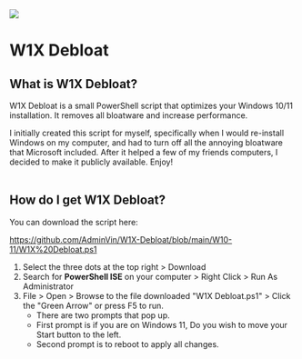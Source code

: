 <img src="https://github.com/AdminVin/W1X-Debloat/blob/main/Images/Banner.jpg?raw=true">

# W1X Debloat

## What is W1X Debloat?
W1X Debloat is a small PowerShell script that optimizes your Windows 10/11 installation. It removes all bloatware and increase performance.

I initially created this script for myself, specifically when I would re-install Windows on my computer, and had to turn off all the annoying bloatware that Microsoft included.  After it helped a few of my friends computers, I decided to make it publicly available. Enjoy!
<br>
<br>

## How do I get W1X Debloat?
You can download the script here:

https://github.com/AdminVin/W1X-Debloat/blob/main/W10-11/W1X%20Debloat.ps1

1. Select the three dots at the top right > Download
2. Search for **PowerShell ISE** on your computer > Right Click > Run As Administrator
3. File > Open > Browse to the file downloaded "W1X Debloat.ps1" > Click the "Green Arrow" or press F5 to run.
   - There are two prompts that pop up.
    - First prompt is if you are on Windows 11, Do you wish to move your Start button to the left.
    - Second prompt is to reboot to apply all changes.